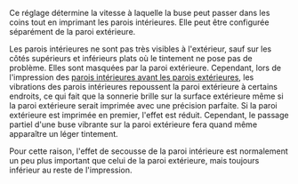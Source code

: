 Ce réglage détermine la vitesse à laquelle la buse peut passer dans les coins tout en imprimant les parois intérieures. Elle peut être configurée séparément de la paroi extérieure.

Les parois intérieures ne sont pas très visibles à l'extérieur, sauf sur les côtés supérieurs et inférieurs plats où le tintement ne pose pas de problème. Elles sont masquées par la paroi extérieure. Cependant, lors de l'impression des [parois intérieures avant les parois extérieures](../shell/outer_inset_first.md), les vibrations des parois intérieures repoussent la paroi extérieure à certains endroits, ce qui fait que la sonnerie brille sur la surface extérieure même si la paroi extérieure serait imprimée avec une précision parfaite. Si la paroi extérieure est imprimée en premier, l'effet est réduit. Cependant, le passage partiel d'une buse vibrante sur la paroi extérieure fera quand même apparaître un léger tintement.

Pour cette raison, l'effet de secousse de la paroi intérieure est normalement un peu plus important que celui de la paroi extérieure, mais toujours inférieur au reste de l'impression.

